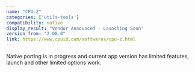 ```yaml
---
name: "CPU-Z"
categories: ['utils-tools']
compatibility: native
display_result: "Vendor Announced - Launching Soon"
version_from: "2.08.0"
link: https://www.cpuid.com/softwares/cpu-z.html
---
```

Native porting is in progress and current app version has limited features, launch and other limited options work.
